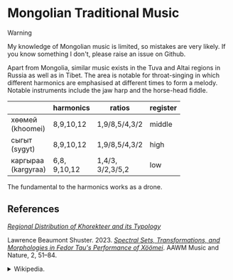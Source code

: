# Mongolian Traditional Music

> [!warning]
> My knowledge of Mongolian music is limited, so mistakes are very likely. If you know something I don't, please raise an issue on Github.

Apart from Mongolia, similar music exists in the Tuva and Altai regions in Russia as well as in Tibet. The area is notable for throat-singing in which different harmonics are emphasised at different times to form a melody. Notable instruments include the jaw harp and the horse-head fiddle.

|                        | harmonics       | ratios              | register |
| ---------------------- | --------------- | ------------------- | -------- |
| хөөмей<br>(khoomei)    | 8,9,10,12       | 1,9/8,5/4,3/2       | middle   |
| сыгыт<br>(sygyt)       | 8,9,10,12       | 1,9/8,5/4,3/2       | high     |
| каргыраа<br>(kargyraa) | 6,8,<br>9,10,12 | 1,4/3,<br>3/2,3/5,2 | low      |

The fundamental to the harmonics works as a drone.


## References

*[Regional Distribution of Khorekteer and its Typology](https://web.archive.org/web/20230202143243/http://www.khoomei.narod.ru/typologyeng.htm)*

Lawrence Beaumont Shuster. 2023. *[Spectral Sets, Transformations, and Morphologies in Fedor Tau's Performance of Xöömei](https://doi.org/10.5281/zenodo.8250630)*. AAWM Music and Nature, 2, 51–84.

<details>
<summary>Wikipedia.</summary>

- [Music of Mongolia](https://en.wikipedia.org/w/index.php?title=Music_of_Mongolia&oldid=1236021610)
- [Overtone singing](https://en.wikipedia.org/w/index.php?title=Overtone_singing&oldid=1255399112)
- [Tuvan throat singing](https://en.wikipedia.org/w/index.php?title=Tuvan_throat_singing&oldid=1271926103)
</details>

